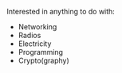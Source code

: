 Interested in anything to do with:
  - Networking
  - Radios
  - Electricity
  - Programming
  - Crypto(graphy)
